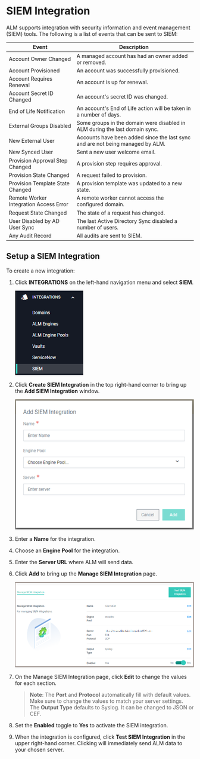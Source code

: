 [title]: # (Integrate with SIEM)
[tags]: # (Account Lifecycle Manager,ALM,SIEM)
[priority]: # (5200)

# SIEM Integration

ALM supports integration with security information and event management (SIEM) tools. The following is a list of events that can be sent to SIEM:

|Event|Description|
|-|-|
|Account Owner Changed| A managed account has had an owner added or removed.|
|Account Provisioned| An account was successfully provisioned.|
|Account Requires Renewal| An account is up for renewal.|
|Account Secret ID Changed| An account's secret ID was changed.|
|End of Life Notification| An account's End of Life action will be taken in a number of days.|
|External Groups Disabled| Some groups in the domain were disabled in ALM during the last domain sync.|
|New External User| Accounts have been added since the last sync and are not being managed by ALM.|
|New Synced User| Sent a new user welcome email.|
|Provision Approval Step Changed| A provision step requires approval.|
|Provision State Changed| A request failed to provision.|
|Provision Template State Changed| A provision template was updated to a new state.|
|Remote Worker Integration Access Error| A remote worker cannot access the configured domain.|
|Request State Changed| The state of a request has changed.|
|User Disabled by AD User Sync| The last Active Directory Sync disabled a number of users.|
|Any Audit Record| All audits are sent to SIEM.|

## Setup a SIEM Integration

To create a new integration:

1. Click **INTEGRATIONS** on the left-hand navigation menu and select **SIEM**.

    ![siemnav "SIEM navigation"](images/siemnav.png)
1. Click **Create SIEM Integration** in the top right-hand corner to bring up the **Add SIEM Integration** window.

    ![newsiem "New SIEM Window"](images/newsiem.png)
1. Enter a **Name** for the integration.
1. Choose an **Engine Pool** for the integration. 
1. Enter the **Server URL** where ALM will send data.
1. Click **Add** to bring up the **Manage SIEM Integration** page.

    ![managesiem "Manage SIEM Integration"](images/managesiem.png)
1. On the Manage SIEM Integration page, click **Edit** to change the values for each section.
    > **Note**: The **Port** and **Protocol** automatically fill with default values. Make sure to change the values to match your server settings. The **Output Type** defaults to Syslog. It can be changed to JSON or CEF.
1. Set the **Enabled** toggle to **Yes** to activate the SIEM integration.
1. When the integration is configured, click **Test SIEM Integration** in the upper right-hand corner. Clicking will immediately send ALM data to your chosen server. 